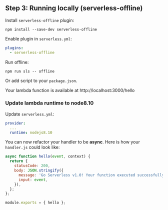 ## Step 3: Running locally (serverless-offline)

Install `serverless-offline` plugin:

`npm install --save-dev serverless-offline`

Enable plugin in `serverless.yml`:

```yml
plugins:
  - serverless-offline
```

Run offline:

`npm run sls -- offline`

Or add script to your `package.json`.

Your lambda function is available at http://localhost:3000/hello

### Update lambda runtime to node8.10

Update `serverless.yml`:

```yml
provider:
  ...
  runtime: nodejs8.10
```

You can now refactor your handler to be **async**. Here is how your `handler.js` could look like:

```js
async function hello(event, context) {
  return {
    statusCode: 200,
    body: JSON.stringify({
      message: 'Go Serverless v1.0! Your function executed successfully!',
      input: event,
    }),
  };
};

module.exports = { hello };
```
